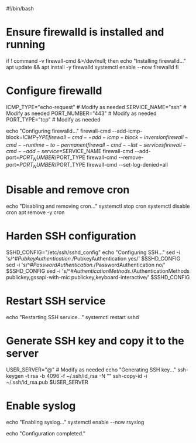 #!/bin/bash

# Ensure firewalld is installed and running
if ! command -v firewall-cmd &>/dev/null; then
    echo "Installing firewalld..."
    apt update && apt install -y firewalld
    systemctl enable --now firewalld
fi

# Configure firewalld
ICMP_TYPE="echo-request"  # Modify as needed
SERVICE_NAME="ssh"  # Modify as needed
PORT_NUMBER="443"  # Modify as needed
PORT_TYPE="tcp"  # Modify as needed

echo "Configuring firewalld..."
firewall-cmd --add-icmp-block=$ICMP_TYPE
firewall-cmd --add-icmp-block-inversion
firewall-cmd --runtime-to-permanent
firewall-cmd --list-services
firewall-cmd --add-service=$SERVICE_NAME
firewall-cmd --add-port=$PORT_NUMBER/$PORT_TYPE
firewall-cmd --remove-port=$PORT_NUMBER/$PORT_TYPE
firewall-cmd --set-log-denied=all

# Disable and remove cron
echo "Disabling and removing cron..."
systemctl stop cron
systemctl disable cron
apt remove -y cron

# Harden SSH configuration
SSHD_CONFIG="/etc/ssh/sshd_config"
echo "Configuring SSH..."
sed -i 's/^#*PubkeyAuthentication.*/PubkeyAuthentication yes/' $SSHD_CONFIG
sed -i 's/^#*PasswordAuthentication.*/PasswordAuthentication no/' $SSHD_CONFIG
sed -i 's/^#*AuthenticationMethods.*/AuthenticationMethods publickey,gssapi-with-mic publickey,keyboard-interactive/' $SSHD_CONFIG

# Restart SSH service
echo "Restarting SSH service..."
systemctl restart sshd

# Generate SSH key and copy it to the server
USER_SERVER="<user>@<server>"  # Modify as needed
echo "Generating SSH key..."
ssh-keygen -t rsa -b 4096 -f ~/.ssh/id_rsa -N ""
ssh-copy-id -i ~/.ssh/id_rsa.pub $USER_SERVER

# Enable syslog
echo "Enabling syslog..."
systemctl enable --now rsyslog

echo "Configuration completed."
